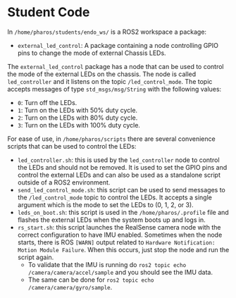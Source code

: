 # Student Code

In `/home/pharos/students/endo_ws/` is a ROS2 workspace a package:
- `external_led_control`: A package containing a node controlling GPIO pins to change the mode of external Chassis LEDs.

The `external_led_control` package has a node that can be used to control the mode of the external LEDs on the chassis.
The node is called `led_controller` and it listens on the topic `/led_control_mode`. The topic accepts messages of type `std_msgs/msg/String` with the following values:
- `0`: Turn off the LEDs.
- `1`: Turn on the LEDs with 50% duty cycle.
- `2`: Turn on the LEDs with 80% duty cycle.
- `3`: Turn on the LEDs with 100% duty cycle.

For ease of use, in `/home/pharos/scripts` there are several convenience scripts that can be used to control the LEDs:
- `led_controller.sh`: this is used by the `led_controller` node to control the LEDs and should not be removed. It is used to set the GPIO pins and control the external LEDs and can also be used as a standalone script outside of a ROS2 environment.
- `send_led_control_mode.sh`: this script can be used to send messages to the `/led_control_mode` topic to control the LEDs. It accepts a single argument which is the mode to set the LEDs to (0, 1, 2, or 3).
- `leds_on_boot.sh`: this script is used in the `/home/pharos/.profile` file and flashes the external LEDs when the system boots up and logs in.
- `rs_start.sh`: this script launches the RealSense camera node with the correct configuration to have IMU enabled. Sometimes when the node starts, there is ROS `[WARN]` output related to `Hardware Notification: Motion Module Failure`. When this occurs, just stop the node and run the script again.
  - To validate that the IMU is running do `ros2 topic echo /camera/camera/accel/sample` and you should see the IMU data.
  - The same can be done for `ros2 topic echo /camera/camera/gyro/sample`.
